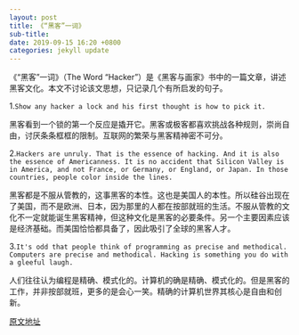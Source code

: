 ```yaml
---
layout: post
title: 《“黑客”一词》
sub-title: 
date: 2019-09-15 16:20 +0800
categories: jekyll update
---
```


《“黑客”一词》（The Word “Hacker”）是《黑客与画家》书中的一篇文章，讲述黑客文化。本文不讨论该文思想，只记录几个有所启发的句子。


1.`Show any hacker a lock and his first thought is how to pick it.`

黑客看到一个锁的第一个反应是撬开它。黑客或极客都喜欢挑战各种规则，崇尚自由，讨厌条条框框的限制。互联网的繁荣与黑客精神密不可分。

2.`Hackers are unruly. That is the essence of hacking. And it is also the essence of Americanness. It is no accident that Silicon Valley is in America, and not France, or Germany, or England, or Japan. In those countries, people color inside the lines.`

黑客都是不服从管教的，这事黑客的本性。这也是美国人的本性。所以硅谷出现在了美国，而不是欧洲、日本，因为那里的人都在按部就班的生活。不服从管教的文化不一定就能诞生黑客精神，但这种文化是黑客的必要条件。另一个主要因素应该是经济基础。而美国恰恰都具备了，因此吸引了全球的黑客人才。

3.`It's odd that people think of programming as precise and methodical. Computers are precise and methodical. Hacking is something you do with a gleeful laugh.`

人们往往认为编程是精确、模式化的。计算机的确是精确、模式化的。但是黑客的工作，并非按部就班，更多的是会心一笑。精确的计算机世界其核心是自由和创新。


[原文地址](http://www.paulgraham.com/gba.html)